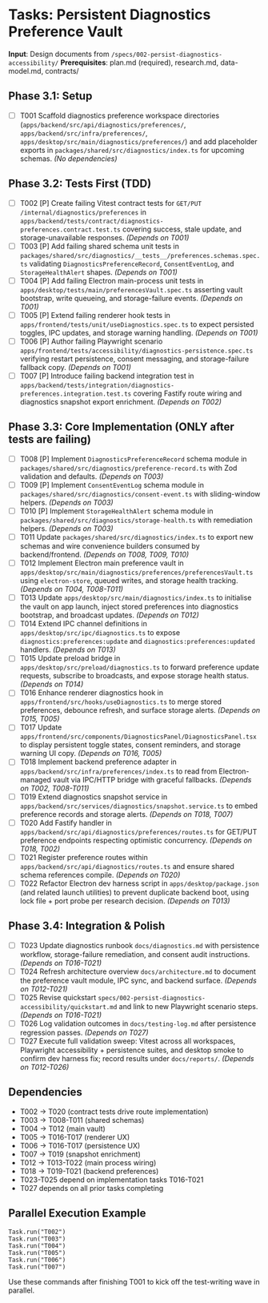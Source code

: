 # Tasks: Persistent Diagnostics Preference Vault

**Input**: Design documents from `/specs/002-persist-diagnostics-accessibility/`
**Prerequisites**: plan.md (required), research.md, data-model.md, contracts/

## Phase 3.1: Setup
- [ ] T001 Scaffold diagnostics preference workspace directories (`apps/backend/src/api/diagnostics/preferences/`, `apps/backend/src/infra/preferences/`, `apps/desktop/src/main/diagnostics/preferences/`) and add placeholder exports in `packages/shared/src/diagnostics/index.ts` for upcoming schemas. *(No dependencies)*

## Phase 3.2: Tests First (TDD)
- [ ] T002 [P] Create failing Vitest contract tests for `GET/PUT /internal/diagnostics/preferences` in `apps/backend/tests/contract/diagnostics-preferences.contract.test.ts` covering success, stale update, and storage-unavailable responses. *(Depends on T001)*
- [ ] T003 [P] Add failing shared schema unit tests in `packages/shared/src/diagnostics/__tests__/preferences.schemas.spec.ts` validating `DiagnosticsPreferenceRecord`, `ConsentEventLog`, and `StorageHealthAlert` shapes. *(Depends on T001)*
- [ ] T004 [P] Add failing Electron main-process unit tests in `apps/desktop/tests/main/preferencesVault.spec.ts` asserting vault bootstrap, write queueing, and storage-failure events. *(Depends on T001)*
- [ ] T005 [P] Extend failing renderer hook tests in `apps/frontend/tests/unit/useDiagnostics.spec.ts` to expect persisted toggles, IPC updates, and storage warning handling. *(Depends on T001)*
- [ ] T006 [P] Author failing Playwright scenario `apps/frontend/tests/accessibility/diagnostics-persistence.spec.ts` verifying restart persistence, consent messaging, and storage-failure fallback copy. *(Depends on T001)*
- [ ] T007 [P] Introduce failing backend integration test in `apps/backend/tests/integration/diagnostics-preferences.integration.test.ts` covering Fastify route wiring and diagnostics snapshot export enrichment. *(Depends on T002)*

## Phase 3.3: Core Implementation (ONLY after tests are failing)
- [ ] T008 [P] Implement `DiagnosticsPreferenceRecord` schema module in `packages/shared/src/diagnostics/preference-record.ts` with Zod validation and defaults. *(Depends on T003)*
- [ ] T009 [P] Implement `ConsentEventLog` schema module in `packages/shared/src/diagnostics/consent-event.ts` with sliding-window helpers. *(Depends on T003)*
- [ ] T010 [P] Implement `StorageHealthAlert` schema module in `packages/shared/src/diagnostics/storage-health.ts` with remediation helpers. *(Depends on T003)*
- [ ] T011 Update `packages/shared/src/diagnostics/index.ts` to export new schemas and wire convenience builders consumed by backend/frontend. *(Depends on T008, T009, T010)*
- [ ] T012 Implement Electron main preference vault in `apps/desktop/src/main/diagnostics/preferences/preferencesVault.ts` using `electron-store`, queued writes, and storage health tracking. *(Depends on T004, T008-T011)*
- [ ] T013 Update `apps/desktop/src/main/diagnostics/index.ts` to initialise the vault on app launch, inject stored preferences into diagnostics bootstrap, and broadcast updates. *(Depends on T012)*
- [ ] T014 Extend IPC channel definitions in `apps/desktop/src/ipc/diagnostics.ts` to expose `diagnostics:preferences:update` and `diagnostics:preferences:updated` handlers. *(Depends on T013)*
- [ ] T015 Update preload bridge in `apps/desktop/src/preload/diagnostics.ts` to forward preference update requests, subscribe to broadcasts, and expose storage health status. *(Depends on T014)*
- [ ] T016 Enhance renderer diagnostics hook in `apps/frontend/src/hooks/useDiagnostics.ts` to merge stored preferences, debounce refresh, and surface storage alerts. *(Depends on T015, T005)*
- [ ] T017 Update `apps/frontend/src/components/DiagnosticsPanel/DiagnosticsPanel.tsx` to display persistent toggle states, consent reminders, and storage warning UI copy. *(Depends on T016, T005)*
- [ ] T018 Implement backend preference adapter in `apps/backend/src/infra/preferences/index.ts` to read from Electron-managed vault via IPC/HTTP bridge with graceful fallbacks. *(Depends on T002, T008-T011)*
- [ ] T019 Extend diagnostics snapshot service in `apps/backend/src/services/diagnostics/snapshot.service.ts` to embed preference records and storage alerts. *(Depends on T018, T007)*
- [ ] T020 Add Fastify handler in `apps/backend/src/api/diagnostics/preferences/routes.ts` for GET/PUT preference endpoints respecting optimistic concurrency. *(Depends on T018, T002)*
- [ ] T021 Register preference routes within `apps/backend/src/api/diagnostics/routes.ts` and ensure shared schema references compile. *(Depends on T020)*
- [ ] T022 Refactor Electron dev harness script in `apps/desktop/package.json` (and related launch utilities) to prevent duplicate backend boot, using lock file + port probe per research decision. *(Depends on T013)*

## Phase 3.4: Integration & Polish
- [ ] T023 Update diagnostics runbook `docs/diagnostics.md` with persistence workflow, storage-failure remediation, and consent audit instructions. *(Depends on T016-T021)*
- [ ] T024 Refresh architecture overview `docs/architecture.md` to document the preference vault module, IPC sync, and backend surface. *(Depends on T012-T021)*
- [ ] T025 Revise quickstart `specs/002-persist-diagnostics-accessibility/quickstart.md` and link to new Playwright scenario steps. *(Depends on T016-T021)*
- [ ] T026 Log validation outcomes in `docs/testing-log.md` after persistence regression passes. *(Depends on T027)*
- [ ] T027 Execute full validation sweep: Vitest across all workspaces, Playwright accessibility + persistence suites, and desktop smoke to confirm dev harness fix; record results under `docs/reports/`. *(Depends on T012-T026)*

## Dependencies
- T002 → T020 (contract tests drive route implementation)
- T003 → T008-T011 (shared schemas)
- T004 → T012 (main vault)
- T005 → T016-T017 (renderer UX)
- T006 → T016-T017 (persistence UX)
- T007 → T019 (snapshot enrichment)
- T012 → T013-T022 (main process wiring)
- T018 → T019-T021 (backend preferences)
- T023-T025 depend on implementation tasks T016-T021
- T027 depends on all prior tasks completing

## Parallel Execution Example
```
Task.run("T002")
Task.run("T003")
Task.run("T004")
Task.run("T005")
Task.run("T006")
Task.run("T007")
```

Use these commands after finishing T001 to kick off the test-writing wave in parallel.

